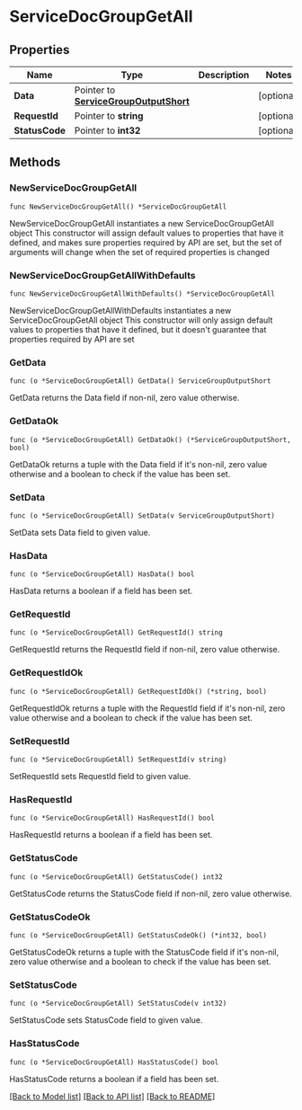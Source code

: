 # ServiceDocGroupGetAll

## Properties

Name | Type | Description | Notes
------------ | ------------- | ------------- | -------------
**Data** | Pointer to [**ServiceGroupOutputShort**](ServiceGroupOutputShort.md) |  | [optional] 
**RequestId** | Pointer to **string** |  | [optional] 
**StatusCode** | Pointer to **int32** |  | [optional] 

## Methods

### NewServiceDocGroupGetAll

`func NewServiceDocGroupGetAll() *ServiceDocGroupGetAll`

NewServiceDocGroupGetAll instantiates a new ServiceDocGroupGetAll object
This constructor will assign default values to properties that have it defined,
and makes sure properties required by API are set, but the set of arguments
will change when the set of required properties is changed

### NewServiceDocGroupGetAllWithDefaults

`func NewServiceDocGroupGetAllWithDefaults() *ServiceDocGroupGetAll`

NewServiceDocGroupGetAllWithDefaults instantiates a new ServiceDocGroupGetAll object
This constructor will only assign default values to properties that have it defined,
but it doesn't guarantee that properties required by API are set

### GetData

`func (o *ServiceDocGroupGetAll) GetData() ServiceGroupOutputShort`

GetData returns the Data field if non-nil, zero value otherwise.

### GetDataOk

`func (o *ServiceDocGroupGetAll) GetDataOk() (*ServiceGroupOutputShort, bool)`

GetDataOk returns a tuple with the Data field if it's non-nil, zero value otherwise
and a boolean to check if the value has been set.

### SetData

`func (o *ServiceDocGroupGetAll) SetData(v ServiceGroupOutputShort)`

SetData sets Data field to given value.

### HasData

`func (o *ServiceDocGroupGetAll) HasData() bool`

HasData returns a boolean if a field has been set.

### GetRequestId

`func (o *ServiceDocGroupGetAll) GetRequestId() string`

GetRequestId returns the RequestId field if non-nil, zero value otherwise.

### GetRequestIdOk

`func (o *ServiceDocGroupGetAll) GetRequestIdOk() (*string, bool)`

GetRequestIdOk returns a tuple with the RequestId field if it's non-nil, zero value otherwise
and a boolean to check if the value has been set.

### SetRequestId

`func (o *ServiceDocGroupGetAll) SetRequestId(v string)`

SetRequestId sets RequestId field to given value.

### HasRequestId

`func (o *ServiceDocGroupGetAll) HasRequestId() bool`

HasRequestId returns a boolean if a field has been set.

### GetStatusCode

`func (o *ServiceDocGroupGetAll) GetStatusCode() int32`

GetStatusCode returns the StatusCode field if non-nil, zero value otherwise.

### GetStatusCodeOk

`func (o *ServiceDocGroupGetAll) GetStatusCodeOk() (*int32, bool)`

GetStatusCodeOk returns a tuple with the StatusCode field if it's non-nil, zero value otherwise
and a boolean to check if the value has been set.

### SetStatusCode

`func (o *ServiceDocGroupGetAll) SetStatusCode(v int32)`

SetStatusCode sets StatusCode field to given value.

### HasStatusCode

`func (o *ServiceDocGroupGetAll) HasStatusCode() bool`

HasStatusCode returns a boolean if a field has been set.


[[Back to Model list]](../README.md#documentation-for-models) [[Back to API list]](../README.md#documentation-for-api-endpoints) [[Back to README]](../README.md)


